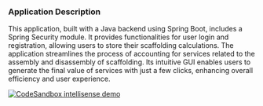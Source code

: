 ### Application Description

This application, built with a Java backend using Spring Boot, includes a Spring Security module. It provides functionalities for user login and registration, allowing users to store their scaffolding calculations. The application streamlines the process of accounting for services related to the assembly and disassembly of scaffolding. Its intuitive GUI enables users to generate the final value of services with just a few clicks, enhancing overall efficiency and user experience.



[![CodeSandbox intellisense demo](https://github.com/OwidiuszZielinski/Scaff-Done/blob/master/screenshots/Scaff-Done-Demo.gif?raw=true)](https://codesandbox.io/s/github/hasura/gqless-movies-demo)
